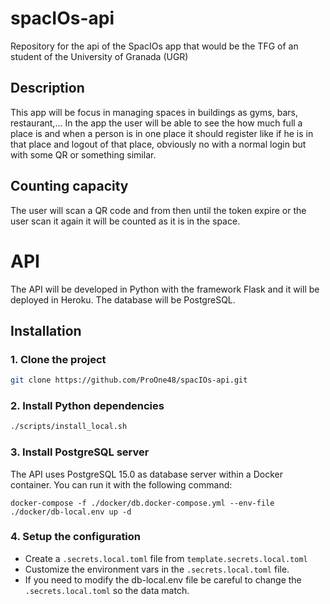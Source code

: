 # spacIOs-api
Repository for the api of the SpacIOs app that would be the TFG of an student of the University of Granada (UGR)

## Description

This app will be focus in managing spaces in buildings as gyms, bars, restaurant,... In the app the user will be able to see the how much full a place is and when a person is in one place it should register like if he is in that place and logout of that place, obviously no with a normal login but with some QR or something similar.

## Counting capacity

The user will scan a QR code and from then until the token expire or the user scan it again it will be counted as it is in the space. 


# API

The API will be developed in Python with the framework Flask and it will be deployed in Heroku. The database will be PostgreSQL.

## Installation

### 1. Clone the project

```bash
git clone https://github.com/ProOne48/spacIOs-api.git
```

### 2. Install Python dependencies

```bash
./scripts/install_local.sh
```

### 3. Install PostgreSQL server

The API uses PostgreSQL 15.0 as database server within a Docker container. You can run it with the following command:

```shell
docker-compose -f ./docker/db.docker-compose.yml --env-file ./docker/db-local.env up -d
```

### 4. Setup the configuration

- Create a `.secrets.local.toml` file from `template.secrets.local.toml`
- Customize the environment vars in the `.secrets.local.toml` file.
- If you need to modify the db-local.env file be careful to change the `.secrets.local.toml` so the data match.
